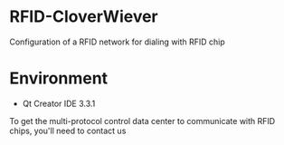 # RFID-CloverWiever
Configuration of a RFID network for dialing with RFID chip

# Environment
* Qt Creator IDE 3.3.1

To get the multi-protocol control data center to communicate with RFID chips, you'll need to contact us

